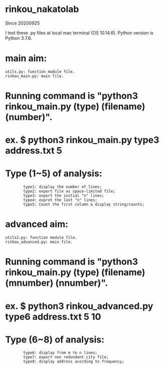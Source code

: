 # rinkou_nakatolab
Since 20200925

I test these .py files at local mac terminal (OS 10.14.6).
Python version is Python 3.7.6.

# main aim:
    utils.py: function module file.
    rinkou_main.py: main file.

# Running command is "python3 rinkou_main.py (type) (filename) (number)".
# ex. $ python3 rinkou_main.py type3 address.txt 5

# Type (1~5) of analysis:
            type1: display the number of lines;
            type2: export file as space-limited file;
            type3: export the initial "n" lines;
            type4: exprot the last "n" lines;
            type5: Count the first column & display string/counts;
            
# advanced aim:
    utils2.py: function module file.
    rinkou_advanced.py: main file.
    
# Running command is "python3 rinkou_main.py (type) (filename) (mnumber) (nnumber)".
# ex. $ python3 rinkou_advanced.py type6 address.txt 5 10

# Type (6~8) of analysis:
            type6: display from m to n lines;
            type7: export non redundant city file;
            type8: display address acording to frequency;

